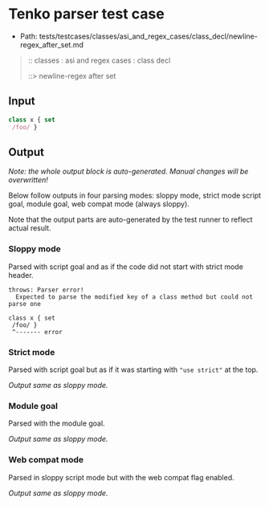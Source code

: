 # Tenko parser test case

- Path: tests/testcases/classes/asi_and_regex_cases/class_decl/newline-regex_after_set.md

> :: classes : asi and regex cases : class decl
>
> ::> newline-regex after set

## Input

`````js
class x { set 
 /foo/ }
`````

## Output

_Note: the whole output block is auto-generated. Manual changes will be overwritten!_

Below follow outputs in four parsing modes: sloppy mode, strict mode script goal, module goal, web compat mode (always sloppy).

Note that the output parts are auto-generated by the test runner to reflect actual result.

### Sloppy mode

Parsed with script goal and as if the code did not start with strict mode header.

`````
throws: Parser error!
  Expected to parse the modified key of a class method but could not parse one

class x { set
 /foo/ }
 ^------- error
`````

### Strict mode

Parsed with script goal but as if it was starting with `"use strict"` at the top.

_Output same as sloppy mode._

### Module goal

Parsed with the module goal.

_Output same as sloppy mode._

### Web compat mode

Parsed in sloppy script mode but with the web compat flag enabled.

_Output same as sloppy mode._
